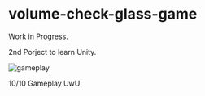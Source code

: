 # volume-check-glass-game

Work in Progress. 

2nd Porject to learn Unity. 



![gameplay](https://github.com/BurningYolo/volume-check-glass-game/assets/81748439/e14247f8-d44b-4165-9f7c-6d4ff1ebc6ae)


10/10 Gameplay UwU 
